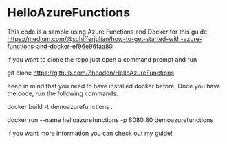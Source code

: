 # HelloAzureFunctions
This code is a sample using Azure Functions and Docker for this guide: https://medium.com/@schifferjulian/how-to-get-started-with-azure-functions-and-docker-ef96e96faa80

if you want to clone the repo just open a command prompt and run

git clone https://github.com/Zheoden/HelloAzureFunctions

Keep in mind that you need to have installed docker before.
Once you have the code, run the following commands:

docker build -t demoazurefunctions .

docker run --name helloazurefunctions -p 8080:80 demoazurefunctions

if you want more information you can check out my guide!

